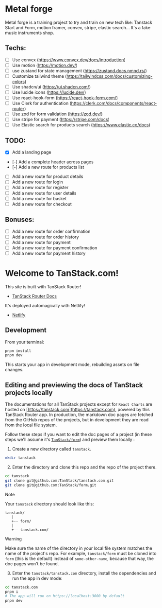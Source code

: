 # Metal forge

Metal forge is a training project to try and train on new tech like: Tanstack Start and Form, motion framer, convex, stripe, elastic search...
It's a fake music instruments shop.

## Techs:

- [ ] Use convex (https://www.convex.dev/docs/introduction)
- [ ] Use motion (https://motion.dev/)
- [ ] use zustand for state management (https://zustand.docs.pmnd.rs/)
- [ ] Customize tailwind theme (https://tailwindcss.com/docs/customizing-colors)
- [ ] Use shadcn/ui (https://ui.shadcn.com/)
- [ ] Use lucide icons (https://lucide.dev/)
- [ ] Use react-hook-form (https://react-hook-form.com/)
- [ ] Use Clerk for authentication (https://clerk.com/docs/components/react-router)
- [ ] Use zod for form validation (https://zod.dev/)
- [ ] Use stripe for payment (https://stripe.com/docs)
- [ ] Use Elastic search for products search (https://www.elastic.co/docs)

## TODO:

- [x] Add a landing page
- [-] Add a complete header across pages
- [-] Add a new route for products list
- [ ] Add a new route for product details
- [ ] Add a new route for login
- [ ] Add a new route for register
- [ ] Add a new route for user details
- [ ] Add a new route for basket
- [ ] Add a new route for checkout

## Bonuses:

- [ ] Add a new route for order confirmation
- [ ] Add a new route for order history
- [ ] Add a new route for payment
- [ ] Add a new route for payment confirmation
- [ ] Add a new route for payment history

# Welcome to TanStack.com!

This site is built with TanStack Router!

- [TanStack Router Docs](https://tanstack.com/router)

It's deployed automagically with Netlify!

- [Netlify](https://netlify.com/)

## Development

From your terminal:

```sh
pnpm install
pnpm dev
```

This starts your app in development mode, rebuilding assets on file changes.

## Editing and previewing the docs of TanStack projects locally

The documentations for all TanStack projects except for `React Charts` are hosted on [https://tanstack.com](https://tanstack.com), powered by this TanStack Router app.
In production, the markdown doc pages are fetched from the GitHub repos of the projects, but in development they are read from the local file system.

Follow these steps if you want to edit the doc pages of a project (in these steps we'll assume it's [`TanStack/form`](https://github.com/tanstack/form)) and preview them locally :

1. Create a new directory called `tanstack`.

```sh
mkdir tanstack
```

2. Enter the directory and clone this repo and the repo of the project there.

```sh
cd tanstack
git clone git@github.com:TanStack/tanstack.com.git
git clone git@github.com:TanStack/form.git
```

> [!NOTE]
> Your `tanstack` directory should look like this:
>
> ```
> tanstack/
>    |
>    +-- form/
>    |
>    +-- tanstack.com/
> ```

> [!WARNING]
> Make sure the name of the directory in your local file system matches the name of the project's repo. For example, `tanstack/form` must be cloned into `form` (this is the default) instead of `some-other-name`, because that way, the doc pages won't be found.

3. Enter the `tanstack/tanstack.com` directory, install the dependencies and run the app in dev mode:

```sh
cd tanstack.com
pnpm i
# The app will run on https://localhost:3000 by default
pnpm dev
```
